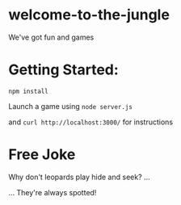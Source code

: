 # welcome-to-the-jungle
We've got fun and games

# Getting Started:
```npm install```

Launch a game using
```node server.js```

and ```curl http://localhost:3000/``` for instructions

# Free Joke
Why don't leopards play hide and seek? ...

... They're always spotted! 

